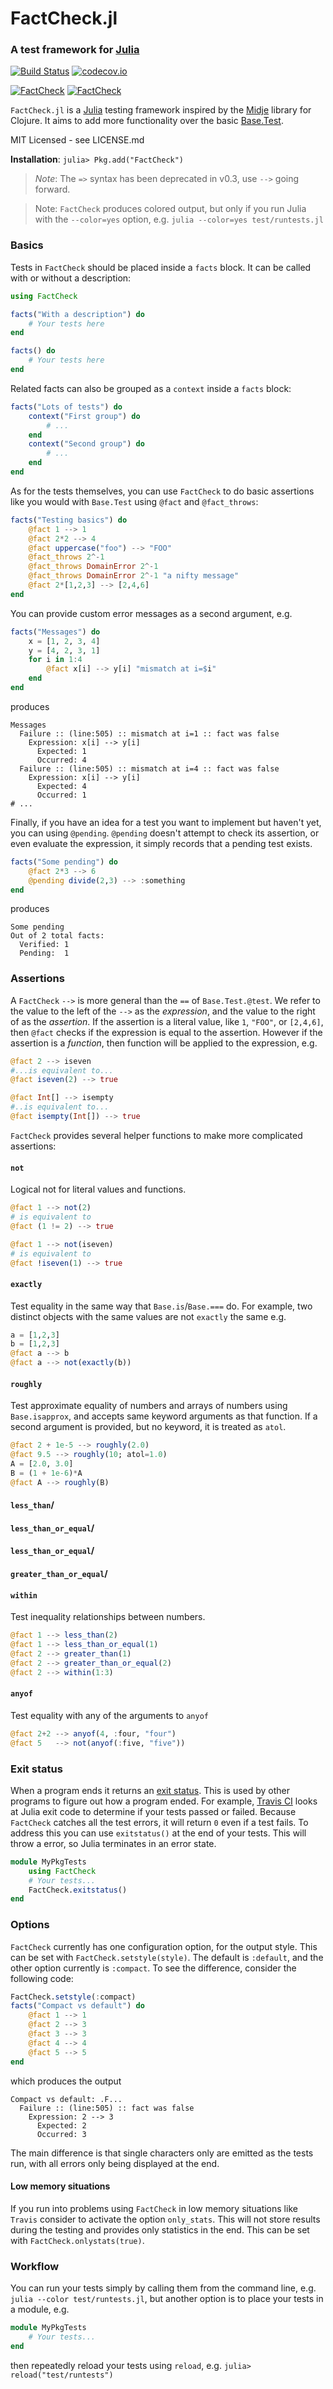 # FactCheck.jl

### A test framework for [Julia](http://julialang.org)

[![Build Status](https://travis-ci.org/JuliaLang/FactCheck.jl.svg?branch=master)](https://travis-ci.org/JuliaLang/FactCheck.jl)
[![codecov.io](http://codecov.io/github/JuliaLang/FactCheck.jl/coverage.svg?branch=master)](http://codecov.io/github/JuliaLang/FactCheck.jl?branch=master)

[![FactCheck](http://pkg.julialang.org/badges/FactCheck_0.3.svg)](http://pkg.julialang.org/?pkg=FactCheck&ver=0.3)
[![FactCheck](http://pkg.julialang.org/badges/FactCheck_0.4.svg)](http://pkg.julialang.org/?pkg=FactCheck&ver=0.4)

`FactCheck.jl` is a [Julia](http://julialang.org) testing framework inspired by the [Midje](https://github.com/marick/Midje) library for Clojure. It aims to add more functionality over the basic [Base.Test](http://docs.julialang.org/en/latest/stdlib/test/).

MIT Licensed - see LICENSE.md

**Installation**: `julia> Pkg.add("FactCheck")`

> *Note*: The `=>` syntax has been deprecated in v0.3, use `-->` going forward.

> Note: `FactCheck` produces colored output, but only if you run Julia with the `--color=yes` option, e.g. `julia --color=yes test/runtests.jl`

### Basics

Tests in `FactCheck` should be placed inside a `facts` block. It can be called with or without a description:
```julia
using FactCheck

facts("With a description") do
    # Your tests here
end

facts() do
    # Your tests here
end
```

Related facts can also be grouped as a `context` inside a `facts` block:
```julia
facts("Lots of tests") do
    context("First group") do
        # ...
    end
    context("Second group") do
        # ...
    end
end
```

As for the tests themselves, you can use `FactCheck` to do basic assertions like you would with `Base.Test` using `@fact` and `@fact_throws`:
```julia
facts("Testing basics") do
    @fact 1 --> 1
    @fact 2*2 --> 4
    @fact uppercase("foo") --> "FOO"
    @fact_throws 2^-1
    @fact_throws DomainError 2^-1
    @fact_throws DomainError 2^-1 "a nifty message"
    @fact 2*[1,2,3] --> [2,4,6]
end
```

You can provide custom error messages as a second argument, e.g.
```julia
facts("Messages") do
    x = [1, 2, 3, 4]
    y = [4, 2, 3, 1]
    for i in 1:4
        @fact x[i] --> y[i] "mismatch at i=$i"
    end
end
```
produces
```
Messages
  Failure :: (line:505) :: mismatch at i=1 :: fact was false
    Expression: x[i] --> y[i]
      Expected: 1
      Occurred: 4
  Failure :: (line:505) :: mismatch at i=4 :: fact was false
    Expression: x[i] --> y[i]
      Expected: 4
      Occurred: 1
# ...
```

Finally, if you have an idea for a test you want to implement but haven't yet, you can using `@pending`. `@pending` doesn't attempt to check its assertion, or even evaluate the expression, it simply records that a pending test exists.
```julia
facts("Some pending") do
    @fact 2*3 --> 6
    @pending divide(2,3) --> :something
end
```
produces
```
Some pending
Out of 2 total facts:
  Verified: 1
  Pending:  1
```

### Assertions

A `FactCheck` `-->` is more general than the `==` of `Base.Test.@test`.
We refer to the value to the left of the `-->` as the *expression*, and the value to the right of as the *assertion*.
If the assertion is a literal value, like `1`, `"FOO"`, or `[2,4,6]`, then `@fact` checks if the expression is equal to the assertion.
However if the assertion is a *function*, then function will be applied to the expression, e.g.
```julia
@fact 2 --> iseven
#...is equivalent to...
@fact iseven(2) --> true

@fact Int[] --> isempty
#..is equivalent to...
@fact isempty(Int[]) --> true
```

`FactCheck` provides several helper functions to make more complicated assertions:

#### `not`
Logical not for literal values and functions.
```julia
@fact 1 --> not(2)
# is equivalent to
@fact (1 != 2) --> true

@fact 1 --> not(iseven)
# is equivalent to
@fact !iseven(1) --> true
```

#### `exactly`
Test equality in the same way that `Base.is`/`Base.===` do. For example, two distinct objects with the same values are not `exactly` the same e.g.
```julia
a = [1,2,3]
b = [1,2,3]
@fact a --> b
@fact a --> not(exactly(b))
```

#### `roughly`
Test approximate equality of numbers and arrays of numbers using `Base.isapprox`, and accepts same keyword arguments as that function. If a second argument is provided, but no keyword, it is treated as `atol`.
```julia
@fact 2 + 1e-5 --> roughly(2.0)
@fact 9.5 --> roughly(10; atol=1.0)
A = [2.0, 3.0]
B = (1 + 1e-6)*A
@fact A --> roughly(B)
```

#### `less_than`/
#### `less_than_or_equal`/
#### `less_than_or_equal`/
#### `greater_than_or_equal`/
#### `within`
Test inequality relationships between numbers.
```julia
@fact 1 --> less_than(2)
@fact 1 --> less_than_or_equal(1)
@fact 2 --> greater_than(1)
@fact 2 --> greater_than_or_equal(2)
@fact 2 --> within(1:3)
```

#### `anyof`
Test equality with any of the arguments to `anyof`
```julia
@fact 2+2 --> anyof(4, :four, "four")
@fact 5   --> not(anyof(:five, "five"))
```

### Exit status

When a program ends it returns an [exit status](http://en.wikipedia.org/wiki/Exit_status). This is used by other programs to figure out how a program ended. For example, [Travis CI](https://travis-ci.org/) looks at Julia exit code to determine if your tests passed or failed. Because `FactCheck` catches all the test errors, it will return `0` even if a test fails. To address this you can use `exitstatus()` at the end of your tests. This will throw a error, so Julia terminates in an error state.

```jl
module MyPkgTests
    using FactCheck
    # Your tests...
    FactCheck.exitstatus()
end
```

### Options

`FactCheck` currently has one configuration option, for the output style. This can be set with `FactCheck.setstyle(style)`. The default
is `:default`, and the other option currently is `:compact`. To see the difference, consider the following code:

```julia
FactCheck.setstyle(:compact)
facts("Compact vs default") do
    @fact 1 --> 1
    @fact 2 --> 3
    @fact 3 --> 3
    @fact 4 --> 4
    @fact 5 --> 5
end
```
which produces the output
```
Compact vs default: .F...
  Failure :: (line:505) :: fact was false
    Expression: 2 --> 3
      Expected: 2
      Occurred: 3
```

The main difference is that single characters only are emitted as the tests run, with all errors only being displayed at the end.

#### Low memory situations

If you run into problems using `FactCheck` in low memory situations like `Travis` consider to activate the option `only_stats`. This will not store results during the testing and provides only statistics in the end. This can be set with `FactCheck.onlystats(true)`.

### Workflow

You can run your tests simply by calling them from the command line, e.g. `julia --color test/runtests.jl`, but another option is to place your tests in a module, e.g.

```jl
module MyPkgTests
    # Your tests...
end
```

then repeatedly reload your tests using `reload`, e.g. `julia> reload("test/runtests")`
